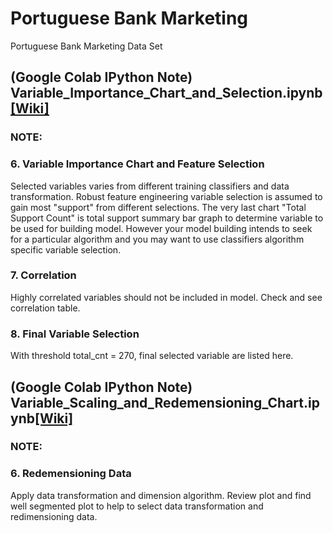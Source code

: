 # Portuguese Bank Marketing
Portuguese Bank Marketing Data Set


## (Google Colab IPython Note) Variable_Importance_Chart_and_Selection.ipynb[[Wiki]](https://github.com/akaicomet/Portuguese-Bank-Marketing/wiki/Recursive-Feature-Elimination-and-Cross-validated-selection-(RFEC)-with-sets-of-learning-classifier-and-data-transformation)
### NOTE:
### 6. Variable Importance Chart and Feature Selection
Selected variables varies from different training classifiers and data transformation. Robust feature engineering variable selection is assumed to gain most "support" from different selections. The very last chart "Total Support Count" is total support summary bar graph to determine variable to be used for building model. However your model building intends to seek for a particular algorithm and you may want to use classifiers algorithm specific variable selection.         

### 7. Correlation
Highly correlated variables should not be included in model. Check and see correlation table.

### 8. Final Variable Selection
With threshold total_cnt = 270, final selected variable are listed here.   


## (Google Colab IPython Note) Variable_Scaling_and_Redemensioning_Chart.ipynb[[Wiki]](https://github.com/akaicomet/Portuguese-Bank-Marketing/wiki/Data-Transformation-and-Feature-Extraction)
### NOTE:
### 6. Redemensioning Data
Apply data transformation and dimension algorithm. Review plot and find well segmented plot to help to select data transformation and redimensioning data.  
